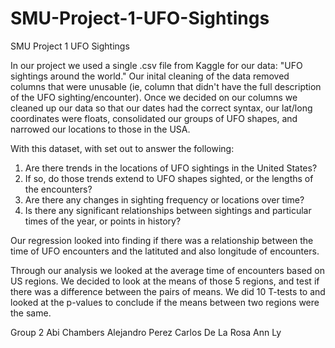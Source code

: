 # SMU-Project-1-UFO-Sightings
SMU Project 1 UFO Sightings

In our project we used a single .csv file from Kaggle for our data: "UFO sightings around the world." Our inital cleaning of the data removed columns that were unusable (ie, column that didn't have the full description of the UFO sighting/encounter). Once we decided on our columns we cleaned up our data so that our dates had the correct syntax, our lat/long coordinates were floats, consolidated our groups of UFO shapes, and narrowed our locations to those in the USA.

With this dataset, with set out to answer the following:
1) Are there trends in the locations of UFO sightings in the United States?
2) If so, do those trends extend to UFO shapes sighted, or the lengths of the encounters?
3) Are there any changes in sighting frequency or locations over time?
4) Is there any significant relationships between sightings and particular times of the year, or points in history?

Our regression looked into finding if there was a relationship between the time of UFO encounters and the latituted and also longitude of encounters.

Through our analysis we looked at the average time of encounters based on US regions. We decided to look at the means of those 5 regions, and test if there was a difference between the pairs of means. We did 10 T-tests to and looked at the p-values to conclude if the means between two regions were the same.

Group 2
Abi Chambers
Alejandro Perez
Carlos De La Rosa
Ann Ly
